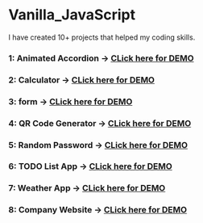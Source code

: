 # Vanilla_JavaScript
I have created 10+ projects that helped my coding skills.

### 1: Animated Accordion ->  [CLick here for DEMO](https://upendrabhatt2607.github.io/Vanilla_JavaScript/Animated_Accordion/)
### 2: Calculator ->  [CLick here for DEMO](https://upendrabhatt2607.github.io/Vanilla_JavaScript/Calculator/)
### 3: form ->  [CLick here for DEMO](https://upendrabhatt2607.github.io/Vanilla_JavaScript/form/)
### 4: QR Code Generator ->  [CLick here for DEMO](https://upendrabhatt2607.github.io/Vanilla_JavaScript/QR_Code_Generator/)
### 5: Random Password ->  [CLick here for DEMO](https://upendrabhatt2607.github.io/Vanilla_JavaScript/Random_Password/)
### 6: TODO List App ->  [CLick here for DEMO](https://upendrabhatt2607.github.io/Vanilla_JavaScript/TODO_List_App/)
### 7: Weather App ->  [CLick here for DEMO](https://upendrabhatt2607.github.io/Vanilla_JavaScript/Weather_App/)
### 8: Company Website ->  [CLick here for DEMO](https://upendrabhatt2607.github.io/Vanilla_JavaScript/Company_Website/)

